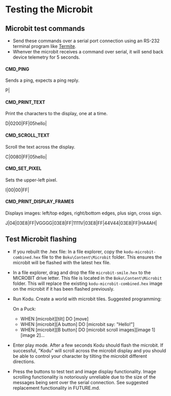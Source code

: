 # Testing the Microbit

## Microbit test commands
* Send these commands over a serial port connection using an RS-232 terminal program like [Termite](https://www.compuphase.com/software_termite.htm).
* Whenver the microbit receives a command over serial, it will send back device telemetry for 5 seconds.

#### CMD_PING
Sends a ping, expects a ping reply.

P|

#### CMD_PRINT_TEXT
Print the characters to the display, one at a time.

D|0200|FF|05hello|

#### CMD_SCROLL_TEXT
Scroll the text across the display.

C|0080|FF|05hello|

#### CMD_SET_PIXEL
Sets the upper-left pixel.

I|00|00|FF|

#### CMD_PRINT_DISPLAY_FRAMES

Displays images: left/top edges, right/bottom edges, plus sign, cross sign.

J|04|03E8|FF|VGGGG|03E8|FF|1111V|03E8|FF|44V44|03E8|FF|HA4AH|

## Test Microbit flashing

* If you rebuilt the .hex file: In a file explorer, copy the `kodu-microbit-combined.hex` file to the `Boku\Content\Microbit` folder. This ensures the microbit will be flashed with the latest hex file.
* In a file explorer, drag and drop the file `microbit-smile.hex` to the MICROBIT drive letter. This file is located in the `Boku\Content\Microbit` folder. This will replace the existing `kodu-microbit-combined.hex` image on the microbit if it has been flashed previously.
* Run Kodu. Create a world with microbit tiles. Suggested programming:
    
    On a Puck:
    * WHEN [microbit][tilt] DO [move]
    * WHEN [microbit][A button] DO [microbit say: "Hello!"]
    * WHEN [microbit][B button] DO [microbit scroll images][image 1][image 2]...

* Enter play mode. After a few seconds Kodu should flash the microbit. If successful, "Kodu" will scroll across the microbit display and you should be able to control your character by tilting the microbit different directions.
* Press the buttons to test text and image display functionality. Image scrolling functionality is notoriously unreliable due to the size of the messages being sent over the serial connection. See suggested replacement functionality in FUTURE.md.
